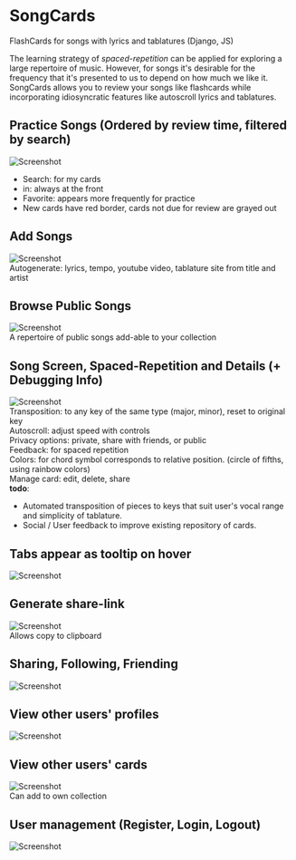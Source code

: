 # SongCards
FlashCards for songs with lyrics and tablatures (Django, JS)  

The learning strategy of *spaced-repetition* can be applied for exploring a large repertoire of music. 
However, for songs it's desirable for the frequency that it's presented to us to depend on how much we like it.
SongCards allows you to review your songs like flashcards while incorporating idiosyncratic features like autoscroll lyrics and tablatures.

## Practice Songs (Ordered by review time, filtered by search)
![Screenshot](screenshots/screenshot_songs.jpg)  
+ Search: for my cards  
+ in: always at the front  
+ Favorite: appears more frequently for practice  
+ New cards have red border, cards not due for review are grayed out  

## Add Songs
![Screenshot](screenshots/screenshot_add_song.jpg)  
Autogenerate: lyrics, tempo, youtube video, tablature site from title and artist

## Browse Public Songs
![Screenshot](screenshots/screenshot_browse_public.jpg)  
A repertoire of public songs add-able to your collection

## Song Screen, Spaced-Repetition and Details (+ Debugging Info)
![Screenshot](screenshots/screenshot_details.jpg)    
Transposition: to any key of the same type (major, minor), reset to original key  
Autoscroll: adjust speed with controls  
Privacy options: private, share with friends, or public  
Feedback: for spaced repetition  
Colors: for chord symbol corresponds to relative position. (circle of fifths, using rainbow colors)  
Manage card: edit, delete, share  
**todo**:
+ Automated transposition of pieces to keys that suit user's vocal range and simplicity of tablature.  
+ Social / User feedback to improve existing repository of cards.

## Tabs appear as tooltip on hover
![Screenshot](screenshots/screenshot_tab_tooltip.jpg)

## Generate share-link
![Screenshot](screenshots/screenshot_share_link.jpg)  
Allows copy to clipboard

## Sharing, Following, Friending
![Screenshot](screenshots/screenshot_friends.jpg)

## View other users' profiles
![Screenshot](screenshots/screenshot_user_profile.jpg)

## View other users' cards
![Screenshot](screenshots/screenshot_friends_cards.jpg)  
Can add to own collection

## User management (Register, Login, Logout)
![Screenshot](screenshots/screenshot_user_management.jpg)
